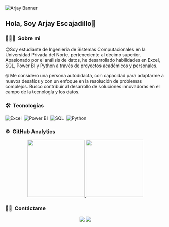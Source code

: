 ![Arjay Banner](https://github.com/arjay-layn/arjay-layn/assets/149443470/4526a5f4-4d8b-4861-a5f5-1ca595aa54d1)

<h2>Hola, Soy Arjay Escajadillo👋</h2>

### 👨🏻‍💻 &nbsp;Sobre mi

😊Soy estudiante de Ingeniería de Sistemas Computacionales en la Universidad Privada del Norte, perteneciente al décimo superior. Apasionado por el análisis de datos, he desarrollado habilidades en Excel, SQL, Power BI y Python a través de proyectos académicos y personales.

🤓 Me considero una persona autodidacta, con capacidad para adaptarme a nuevos desafíos y con un enfoque en la resolución de problemas complejos. Busco contribuir al desarrollo de soluciones innovadoras en el campo de la tecnología y los datos.

### 🛠 &nbsp;Tecnologías
![Excel](https://img.shields.io/badge/-Excel-05122A?style=flat&logo=microsoft-excel&logoColor=217346)&nbsp;
![Power BI](https://img.shields.io/badge/-Power%20BI-05122A?style=flat&logo=power-bi&logoColor=f2c811)&nbsp;
![SQL](https://img.shields.io/badge/-SQL-05122A?style=flat&logo=Microsoft-SQL-Server)&nbsp;
![Python](https://img.shields.io/badge/-Python-05122A?style=flat&logo=python)&nbsp;


### ⚙️ &nbsp;GitHub Analytics

<p align="center">
<a href="https://github.com/AVS1508">
  <img height="180em" src="https://github-readme-stats-eight-theta.vercel.app/api?username=arjay-layn&show_icons=true&theme=algolia&include_all_commits=true&count_private=true"/>
  <img height="180em" src="https://github-readme-stats-eight-theta.vercel.app/api/top-langs/?username=arjay-layn&layout=compact&langs_count=8&theme=algolia"/>
</a>
</p>

### 🤝🏻 &nbsp;Contáctame

<p align="center">
<a href="https://www.linkedin.com/in/arjay-layn/"><img src="https://img.shields.io/badge/-Arjay%20Escajadillo-0077B5?style=flat&logo=Linkedin&logoColor=white"/></a>
<a href="mailto:arjay.layn@gmail.com"><img src="https://img.shields.io/badge/-arjay.layn@gmail.com-D14836?style=flat&logo=Gmail&logoColor=white"/></a>
</p>
